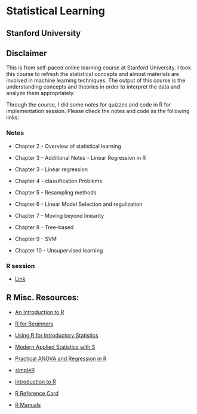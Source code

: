 # Statistical Learning
Stanford University
---
## Disclaimer
This is from self-paced online learning course at Stanford University. I took this course to refresh the statistical concepts and almost materials are involved in machine learning techniques. The output of this course is the understanding concepts and theories in order to interpret the data and analyze them appropriately.

Through the course, I did some notes for quizzes and code in R for implementation session. Please check the notes and code as the following links:
### **Notes**

+ Chapter 2 - Overview of statistical learning

+ Chapter 3 - Additional Notes - Linear Regression in R

+ Chapter 3 - Linear regression

+ Chapter 4 - classification Problems

+ Chapter 5 - Resampling methods

+ Chapter 6 - Linear Model Selection and regulization

+ Chapter 7 - Moving beyond linearity

+ Chapter 8 - Tree-based

+ Chapter 9 - SVM

+ Chapter 10 - Unsupervised learning

### **R session**

+ [Link]()






## R Misc. Resources:

* [An Introduction to R](http://cran.r-project.org/doc/manuals/R-intro.pdf)

* [R for Beginners](http://cran.r-project.org/doc/contrib/Paradis-rdebuts_en.pdf)

* [Using R for Introductory Statistics](https://books.google.com/books?id=jwolc192c5kC)

* [Modern Applied Statistics with S](http://www.stats.ox.ac.uk/pub/MASS4/)

* [Practical ANOVA and Regression in R](http://cran.r-project.org/doc/contrib/Faraway-PRA.pdf)

* [simpleR](http://cran.r-project.org/doc/contrib/Verzani-SimpleR.pdf)

* [Introduction to R](http://stat-www.berkeley.edu/~spector/Rcourse.pdf)

* [R Reference Card](http://cran.r-project.org/doc/contrib/Short-refcard.pdf)

* [R Manuals](http://cran.r-project.org/manuals.html)


